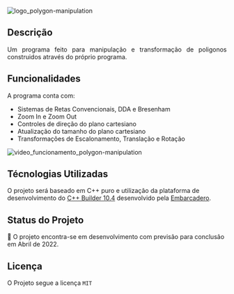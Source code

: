 ![logo_polygon-manipulation](https://i.ibb.co/YN1z671/hour.png)

## Descrição
<p align="justify">
Um programa feito para manipulação e transformação de poligonos construidos através do próprio programa.
<p/>
 
## Funcionalidades
A programa conta com:
- Sistemas de Retas Convencionais, DDA e Bresenham
- Zoom In e Zoom Out
- Controles de direção do plano cartesiano
- Atualização do tamanho do plano cartesiano
- Transformações de Escalonamento, Translação e Rotação

![video_funcionamento_polygon-manipulation](https://media1.giphy.com/media/WKLDLeT8VQkLjNJGpS/giphy.gif)

## Técnologias Utilizadas
O projeto será baseado em C++ puro e utilização da plataforma de desenvolvimento do [C++ Builder 10.4](https://www.embarcadero.com/br/products/cbuilder) desenvolvido pela [Embarcadero](https://www.embarcadero.com/br/).

## Status do Projeto
:construction: O projeto encontra-se em desenvolvimento com previsão para conclusão em Abril de 2022.

## Licença
O Projeto segue a licença `MIT`
